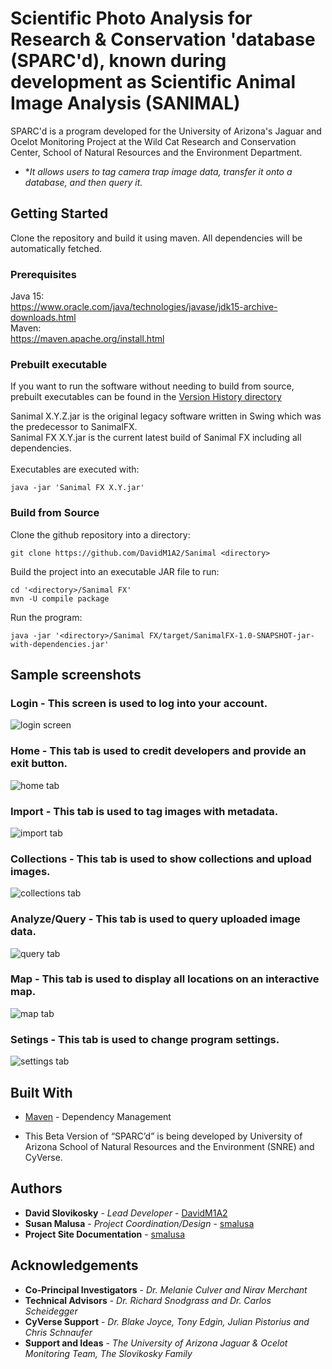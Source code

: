 # Scientific Photo Analysis for Research & Conservation 'database (SPARC'd), known during development as Scientific Animal Image Analysis (SANIMAL)

SPARC'd is a program developed for the University of Arizona's Jaguar and Ocelot Monitoring Project at the Wild Cat Research and Conservation Center, School of Natural Resources and the Environment Department.
* **It allows users to tag camera trap image data, transfer it onto a database, and then query it.*

## Getting Started

Clone the repository and build it using maven. All dependencies will be automatically fetched.

### Prerequisites

Java 15:<br />
https://www.oracle.com/java/technologies/javase/jdk15-archive-downloads.html<br />
Maven:<br />
https://maven.apache.org/install.html

### Prebuilt executable

If you want to run the software without needing to build from source, prebuilt executables can be found in the [Version History directory](https://github.com/Chris-Schnaufer/sparcd/tree/master)<br>

Sanimal X.Y.Z.jar is the original legacy software written in Swing which was the predecessor to SanimalFX.<br>
Sanimal FX X.Y.jar is the current latest build of Sanimal FX including all dependencies.<br>
<br>
Executables are executed with:

```
java -jar 'Sanimal FX X.Y.jar' 
```

### Build from Source

Clone the github repository into a directory:

```
git clone https://github.com/DavidM1A2/Sanimal <directory>
```

Build the project into an executable JAR file to run:

```
cd '<directory>/Sanimal FX'
mvn -U compile package
```

Run the program:

```
java -jar '<directory>/Sanimal FX/target/SanimalFX-1.0-SNAPSHOT-jar-with-dependencies.jar'
```

## Sample screenshots

### Login - This screen is used to log into your account.

![login screen](https://rawgit.com/DavidM1A2/Sanimal/master/screenshots/login.PNG)

### Home - This tab is used to credit developers and provide an exit button.

![home tab](https://rawgit.com/DavidM1A2/Sanimal/master/screenshots/home.PNG)

### Import - This tab is used to tag images with metadata.

![import tab](https://rawgit.com/DavidM1A2/Sanimal/master/screenshots/import.PNG)

### Collections - This tab is used to show collections and upload images.

![collections tab](https://rawgit.com/DavidM1A2/Sanimal/master/screenshots/collections.PNG)

### Analyze/Query - This tab is used to query uploaded image data.

![query tab](https://rawgit.com/DavidM1A2/Sanimal/master/screenshots/query.PNG)

### Map - This tab is used to display all locations on an interactive map.

![map tab](https://rawgit.com/DavidM1A2/Sanimal/master/screenshots/map.PNG)

### Setings - This tab is used to change program settings.

![settings tab](https://rawgit.com/DavidM1A2/Sanimal/master/screenshots/settings.PNG)

## Built With

* [Maven](https://maven.apache.org/) - Dependency Management

* This Beta Version of “SPARC’d”  is being developed by University of Arizona School of Natural Resources and the Environment (SNRE) and CyVerse. 

## Authors

* **David Slovikosky** - *Lead Developer* - [DavidM1A2](https://github.com/DavidM1A2)
* **Susan Malusa** - *Project Coordination/Design* - [smalusa](https://github.com/smalusa)
* **Project Site Documentation** - [smalusa](https://github.com/CulverLab)

## Acknowledgements

* **Co-Principal Investigators** - *Dr. Melanie Culver and Nirav Merchant* 
* **Technical Advisors** - *Dr. Richard Snodgrass and Dr. Carlos Scheidegger* 
* **CyVerse Support** - *Dr. Blake Joyce, Tony Edgin, Julian Pistorius and Chris Schnaufer* 
* **Support and Ideas** - *The University of Arizona Jaguar & Ocelot Monitoring Team, The Slovikosky Family*



